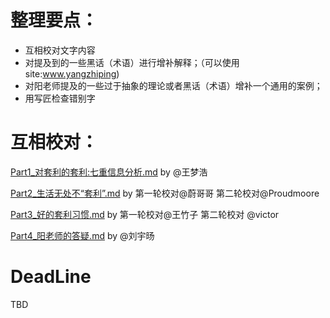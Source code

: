 # 整理要点：

- 互相校对文字内容
- 对提及到的一些黑话（术语）进行增补解释；（可以使用 site:www.yangzhiping)
- 对阳老师提及的一些过于抽象的理论或者黑话（术语）增补一个通用的案例；
- 用写匠检查错别字

# 互相校对：

[Part1_对套利的套利:七重信息分析.md](https://github.com/happylyy/IA004OpenningSpeechPub/blob/master/%E7%AC%AC%E4%BA%8C%E8%BD%AE/Part1_%E5%AF%B9%E5%A5%97%E5%88%A9%E7%9A%84%E5%A5%97%E5%88%A9:%E4%B8%83%E9%87%8D%E4%BF%A1%E6%81%AF%E5%88%86%E6%9E%90.md)  by    @王梦浩

[Part2_生活无处不“套利”.md](https://github.com/happylyy/IA004OpenningSpeechPub/blob/master/%E7%AC%AC%E4%BA%8C%E8%BD%AE/Part2_%E7%94%9F%E6%B4%BB%E6%97%A0%E5%A4%84%E4%B8%8D%E2%80%9C%E5%A5%97%E5%88%A9%E2%80%9D.md)          by   第一轮校对@蔚哥哥 第二轮校对@Proudmoore

[Part3_好的套利习惯.md](https://github.com/happylyy/IA004OpenningSpeechPub/blob/master/%E7%AC%AC%E4%BA%8C%E8%BD%AE/Part3_%E5%A5%BD%E7%9A%84%E5%A5%97%E5%88%A9%E4%B9%A0%E6%83%AF.md)              by  第一轮校对@王竹子 第二轮校对 @victor

[Part4_阳老师的答疑.md](https://github.com/happylyy/IA004OpenningSpeechPub/blob/master/%E7%AC%AC%E4%BA%8C%E8%BD%AE/Part4_%E9%98%B3%E8%80%81%E5%B8%88%E7%9A%84%E7%AD%94%E7%96%91.md)              by   @刘宇旸

# DeadLine
TBD
